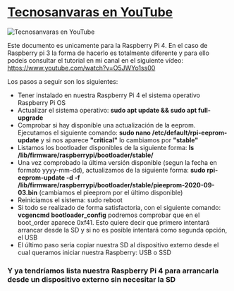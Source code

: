 [Tecnosanvaras en YouTube][1]
===
![Tecnosanvaras en YouTube](https://github.com/tecnosanvaras/Videos/blob/main/cabecera/CABECERA.jpg)

Este documento es unicamente para la Raspberry Pi 4. En el caso de Raspberry pi 3 la forma de hacerlo es totalmente diferente y para ello podeis consultar el tutorial en mi canal en el siguiente vídeo: https://www.youtube.com/watch?v=O5JWYo1ss00

Los pasos a seguir son los siguientes:
-	Tener instalado en nuestra Raspberry Pi 4 el sistema operativo Raspberry Pi OS
- Actualizar el sistema operativo: **sudo apt update && sudo apt full-upgrade**
- Comprobar si hay disponible una actualización de la eeprom. Ejecutamos el siguiente comando: **sudo nano /etc/default/rpi-eeprom-update** y si nos aparece **"critical"** lo cambiamos por **"stable"**
- Listamos los bootloader disponibles de la siguiente forma: **ls /lib/firmware/raspberrypi/bootloader/stable/**
- Una vez comprobado la última versión disponible (segun la fecha en formato yyyy-mm-dd), actualizamos de la siguiente forma: **sudo rpi-eeprom-update -d -f /lib/firmware/raspberrypi/bootloader/stable/pieeprom-2020-09-03.bin** (cambiamos el pieeprom por el último disponible)
- Reiniciamos el sistema: sudo reboot
- Si todo se realizado de forma satisfactoria, con el siguiente comando: **vcgencmd bootloader_config** podremos comprobar que en el boot_order aparece 0xf41. Esto quiere decir que primero intentará arrancar desde la SD y si no es posible intentará como segunda opción, el USB
- El último paso seria copiar nuestra SD al dispositivo externo desde el cual queramos iniciar nuestra Raspberry: USB o SSD

### Y ya tendríamos lista nuestra Raspberry Pi 4 para arrancarla desde un dispositivo externo sin necesitar la SD

  [1]: https://www.youtube.com/channel/UCMddiVH-CzGZ97sVgZrKg6A
